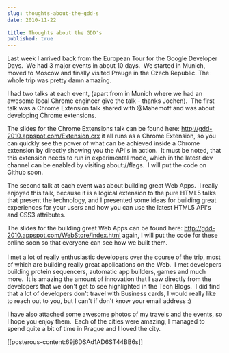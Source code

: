 ```yaml
---
slug: thoughts-about-the-gdd-s
date: 2010-11-22
 
title: Thoughts about the GDD's
published: true
---
```

Last week I arrived back from the European Tour for the Google Developer Days.  We had 3 major events in about 10 days.  We started in Munich, moved to Moscow and finally visited Prauge in the Czech Republic. The whole trip was pretty damn amazing.<p /><div>I had two talks at each event, (apart from in Munich where we had an awesome local Chrome engineer give the talk - thanks Jochen).  The first talk was a Chrome Extension talk shared with @Mahemoff and was about developing Chrome extensions.</div> <p /><div>The slides for the Chrome Extensions talk can be found here: <a href="http://gdd-2010.appspot.com/Extension.crx">http://gdd-2010.appspot.com/Extension.crx</a> it all runs as a Chrome Extension, so you can quickly see the power of what can be achieved inside a Chrome extension by directly showing you the API&#39;s in action.  It must be noted, that this extension needs to run in experimental mode, which in the latest dev channel can be enabled by visiting about://flags.  I will put the code on Github soon.</div> <p /><div>The second talk at each event was about building great Web Apps.  I really enjoyed this talk, because it is a logical extension to the pure HTML5 talks that present the technology, and I presented some ideas for building great experiences for your users and how you can use the latest HTML5 API&#39;s and CSS3 attributes.</div> <p /><div>The slides for the building great Web Apps can be found here: <a href="http://gdd-2010.appspot.com/WebStore/index.html">http://gdd-2010.appspot.com/WebStore/index.html</a> again, I will put the code for these online soon so that everyone can see how we built them.</div> <div><br /><div>I met a lot of really enthusiastic developers over the course of the trip, most of which are building really great applications on the Web.  I met developers building protein sequencers, automatic app builders, games and much more.  It is amazing the amount of innovation that I saw directly from the developers that we don&#39;t get to see highlighted in the Tech Blogs.  I did find that a lot of developers don&#39;t travel with Business cards, I would really like to reach out to you, but I can&#39;t if don&#39;t know your email address :)</div> </div><p /><div>I have also attached some awesome photos of my travels and the events, so I hope you enjoy them.  Each of the cities were amazing, I managed to spend quite a bit of time in Prague and I loved the city.</div> <p>[[posterous-content:69j6DSAd1AD6ST44BB6s]]</p>

